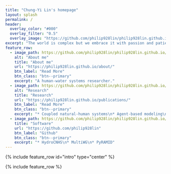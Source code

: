```yaml
---
title: "Chung-Yi Lin's homepage"
layout: splash
permalink: /
header:
  overlay_color: "#000"
  overlay_filter: "0.5"
  overlay_image: "https://github.com/philip928lin/philip928lin.github.io/blob/main/images/title_header.png?raw=true"
excerpt: "The world is complex but we embrace it with passion and patient."
feature_row:
  - image_path: https://github.com/philip928lin/philip928lin.github.io/blob/main/images/title_me.jpg?raw=true
    alt: "About me"
    title: "About me"
    url: "https://philip928lin.github.io/about/"
    btn_label: "Read More"
    btn_class: "btn--primary"
    excerpt: "A human-water systems researcher."
  - image_path: https://github.com/philip928lin/philip928lin.github.io/blob/main/images/title_research.jpg?raw=true
    alt: "Research"
    title: "Research"
    url: "https://philip928lin.github.io/publications/"
    btn_label: "Read More"
    btn_class: "btn--primary"
    excerpt: "* Coupled natural-human systems\n* Agent-based modeling\n* Uncertainty analysis\n* Cyber-physical risks assessment"
  - image_path: https://github.com/philip928lin/philip928lin.github.io/blob/main/images/title_software.png?raw=true
    title: "Software"
    url: "https://github.com/philip928lin"
    btn_label: "Github"
    btn_class: "btn--primary"
    excerpt: "* HydroCNHS\n* MultiWG\n* PyRAMID"
---
```


{% include feature_row id="intro" type="center" %}

{% include feature_row %}